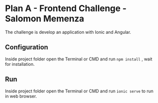 # Plan A - Frontend Challenge - Salomon Memenza

The challenge is develop an application with Ionic and Angular.

## Configuration
Inside project folder open the Terminal or CMD and run `npm install` , wait for installation.

## Run
Inside project folder open the Terminal or CMD and run `ionic serve` to run in web browser.
